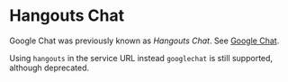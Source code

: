 # Hangouts Chat

Google Chat was previously known as *Hangouts Chat*. See [Google
Chat](../googlechat.md).

Using `hangouts` in the service URL instead `googlechat` is still
supported, although deprecated.
